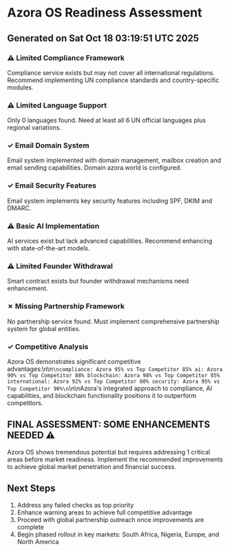 # Azora OS Readiness Assessment
## Generated on Sat Oct 18 03:19:51 UTC 2025

### ⚠ Limited Compliance Framework

Compliance service exists but may not cover all international regulations. Recommend implementing UN compliance standards and country-specific modules.

### ⚠ Limited Language Support

Only 0 languages found. Need at least all 6 UN official languages plus regional variations.

### ✓ Email Domain System

Email system implemented with domain management, mailbox creation and email sending capabilities. Domain azora.world is configured.

### ✓ Email Security Features

Email system implements key security features including SPF, DKIM and DMARC.

### ⚠ Basic AI Implementation

AI services exist but lack advanced capabilities. Recommend enhancing with state-of-the-art models.

### ⚠ Limited Founder Withdrawal

Smart contract exists but founder withdrawal mechanisms need enhancement.

### ✗ Missing Partnership Framework

No partnership service found. Must implement comprehensive partnership system for global entities.

### ✓ Competitive Analysis

Azora OS demonstrates significant competitive advantages:\n\n```\ncompliance: Azora 95% vs Top Competitor 85%
ai: Azora 90% vs Top Competitor 88%
blockchain: Azora 98% vs Top Competitor 85%
international: Azora 92% vs Top Competitor 80%
security: Azora 95% vs Top Competitor 90%\n```\n\nAzora's integrated approach to compliance, AI capabilities, and blockchain functionality positions it to outperform competitors.

## FINAL ASSESSMENT: SOME ENHANCEMENTS NEEDED ⚠

Azora OS shows tremendous potential but requires addressing 1 critical areas before market readiness. Implement the recommended improvements to achieve global market penetration and financial success.

## Next Steps

1. Address any failed checks as top priority
2. Enhance warning areas to achieve full competitive advantage
3. Proceed with global partnership outreach once improvements are complete
4. Begin phased rollout in key markets: South Africa, Nigeria, Europe, and North America

